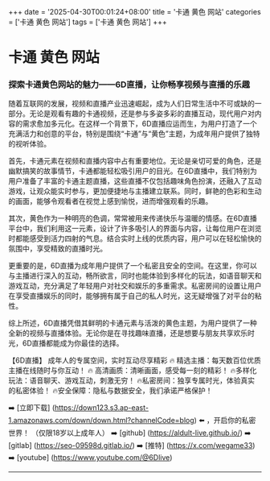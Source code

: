 +++
date = '2025-04-30T00:01:24+08:00'
title = '卡通 黄色 网站'
categories = ['卡通 黄色 网站']
tags = ['卡通 黄色 网站']
+++

# 卡通 黄色 网站

### 探索卡通黄色网站的魅力——6D直播，让你畅享视频与直播的乐趣

随着互联网的发展，视频和直播产业迅速崛起，成为人们日常生活中不可或缺的一部分。无论是观看有趣的卡通视频，还是参与多姿多彩的直播互动，现代用户对内容的需求愈加多元化。在这样一个背景下，6D直播应运而生，为用户打造了一个充满活力和创意的平台，特别是围绕“卡通”与“黄色”主题，为成年用户提供了独特的视听体验。

首先，卡通元素在视频和直播内容中占有重要地位。无论是亲切可爱的角色，还是幽默搞笑的故事情节，卡通都能轻松吸引用户的目光。在6D直播中，我们特别为用户准备了丰富的卡通主题直播，这些直播不仅包括趣味角色扮演，还融入了互动游戏，让观众能实时参与，更加便捷地与主播建立联系。同时，鲜艳的色彩和生动的画面，能够令观看者在视觉上感到愉悦，进而增强观看的乐趣。

其次，黄色作为一种明亮的色调，常常被用来传递快乐与温暖的情感。在6D直播平台中，我们利用这一元素，设计了许多吸引人的界面与内容，让每位用户在浏览时都能感受到活力四射的气息。结合实时上线的优质内容，用户可以在轻松愉快的氛围中，享受精致的直播时光。

更重要的是，6D直播为成年用户提供了一个私密且安全的空间。在这里，你可以与主播进行深入的互动，畅所欲言，同时也能体验到多样化的玩法，如语音聊天和游戏互动，充分满足了年轻用户对社交和娱乐的多重需求。私密房间的设置让用户在享受直播娱乐的同时，能够拥有属于自己的私人时光，这无疑增强了对平台的粘性。

综上所述，6D直播凭借其鲜明的卡通元素与活泼的黄色主题，为用户提供了一种全新的视频与直播体验。无论你是在寻找趣味直播，还是想要与朋友共享欢乐时光，6D直播都能成为你最佳的选择。

【6D直播】
成年人的专属空间，实时互动尽享精彩
🔥 精选主播：每天数百位优质主播在线随时与你互动！
🔥 高清画质：清晰画面，感受每一刻的精彩！
🔥多样化玩法：语音聊天、游戏互动，刺激无穷！
🔥私密房间：独享专属时光，体验真实的私密体验！
🔥安全保障：隐私与数据安全，我们承诺严格保护！

➡️ [立即下载] (https://down123.s3.ap-east-1.amazonaws.com/down/down.html?channelCode=blog) ⬅️ ，开启你的私密世界！
（仅限18岁以上成年人）
➡️ [github] (https://aldult-live.github.io/)
➡️ [gitlab] (https://seo-09598d.gitlab.io/)
➡️ [推特] (https://x.com/wegame33)
➡️ [youtube] (https://www.youtube.com/@6Dlive)

---
